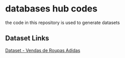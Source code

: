 # databases hub codes
the code in this repository is used to generate datasets

## Dataset Links

[Dataset - Vendas de Roupas Adidas](datasets/dataset_vendas_adidas.csv)
